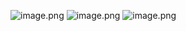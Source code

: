 ![image.png](https://gitee.com/hxc8/images10/raw/master/img/202411291737277.png)
![image.png](https://gitee.com/hxc8/images10/raw/master/img/202411291738974.png)
![image.png](https://gitee.com/hxc8/images10/raw/master/img/202411291739128.png)
